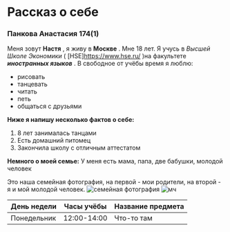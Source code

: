 # Рассказ о себе
### Панкова Анастасия 174(1)
Меня зовут **Настя** , я живу в **Москве** . Мне 18 лет. Я учусь в *Высшей Школе Экономики* ( [HSE]https://www.hse.ru/ )на факультете ***иностранных языков*** .
В свободное от учёбы время я люблю:
+ рисовать
+ танцевать
+ читать
+ петь
+ общаться с друзьями

**Ниже я напишу несколько фактов о себе:**
1. 8 лет занималась танцами
2. Есть домашний питомец
3. Закончила школу с отличным аттестатом

**Немного о моей семье:**
У меня есть мама, папа, две бабушки, молодой человек

Это наша семейная фотография, на первой - мои родители, на второй - я и мой молодой человек.
![семейная фотография](https://pp.userapi.com/c841039/v841039659/62170/df3XhEQ39Ns.jpg)
![мч](https://pp.userapi.com/c834104/v834104659/907bc/odbQwFLBOt4.jpg)

| День недели | Часы учёбы | Название предмета |
|-------------|------------|-------------------|
|Понедельник  |12:00-14:00 | Что-то там        |

